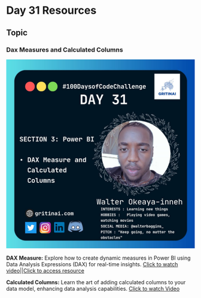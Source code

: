 # Day 31 Resources

## Topic

### Dax Measures and Calculated Columns

![100 days of code Day 31](https://github.com/GritinAI/100daysofcode2.0/blob/main/Images/Day31.jpg)


**DAX Measure:** Explore how to create dynamic measures in Power BI using Data Analysis Expressions (DAX) for real-time insights.
[Click to watch video](https://www.youtube.com/watch?v=sCAQtqHINAQ&list=PLjNd3r1KLjQuVWrPuygE8QwEmCL6rrUrx&index=1)||[Click to access resource](https://drive.google.com/file/d/1-rfO5bDbun54GJS9TJfjd5bbKqpdtxzN/view)

**Calculated Columns:** Learn the art of adding calculated columns to your data model, enhancing data analysis capabilities.
[Click to watch Video](https://www.youtube.com/watch?v=T496XOk-lJI&list=PLjNd3r1KLjQuVWrPuygE8QwEmCL6rrUrx&index=2)

